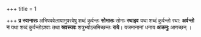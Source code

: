 +++
title = 1

+++
**प्र** **स्वानासः** अभिषववेलायामुपरवेषु शब्दं कुर्वन्तः **सोमासः** सोमाः **रथाइव** यथा शब्दं कुर्वन्तो रथा: **अर्वन्तो** **न** यथा शब्दं कुर्वन्तोऽश्वाः तथा **श्रवस्यवः** शत्रुभ्योऽन्नमिच्छन्तः **राये**। यजमानानां धनाय **अक्रमुः** आगच्छन् ।